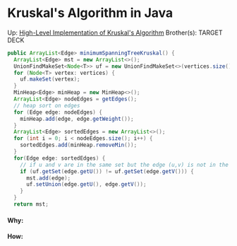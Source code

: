 # Kruskal's Algorithm in Java

Up: [High-Level Implementation of Kruskal's Algorithm](high-level_implementation_of_kruskal's_algorithm)
Brother(s):
TARGET DECK

```java
public ArrayList<Edge> minimumSpanningTreeKruskal() {  
  ArrayList<Edge> mst = new ArrayList<>();  
  UnionFindMakeSet<Node<T>> uf = new UnionFindMakeSet<>(vertices.size());  
  for (Node<T> vertex: vertices) {  
    uf.makeSet(vertex);  
  }  
  MinHeap<Edge> minHeap = new MinHeap<>();  
  ArrayList<Edge> nodeEdges = getEdges();  
  // heap sort on edges  
  for (Edge edge: nodeEdges) {  
    minHeap.add(edge, edge.getWeight());  
  }  
  ArrayList<Edge> sortedEdges = new ArrayList<>();  
  for (int i = 0; i < nodeEdges.size(); i++) {  
    sortedEdges.add(minHeap.removeMin());  
  }  
  for(Edge edge: sortedEdges) {  
    // if u and v are in the same set but the edge (u,v) is not in the MST, adding it will create a cycle.  
    if (uf.getSet(edge.getU()) != uf.getSet(edge.getV())) {  
      mst.add(edge);  
      uf.setUnion(edge.getU(), edge.getV());  
    }  
  }  
  return mst;
```



































#### Why:
#### How:









